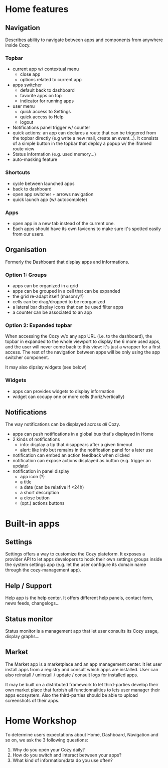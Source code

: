 # Home features

## Navigation

Describes ability to navigate between apps and components from anywhere inside Cozy.

### Topbar

- current app w/ contextual menu
  - close app
  - options related to current app
- apps switcher
  - default back to dashboard
  - favorite apps on top
  - indicator for running apps
- user menu
  - quick access to Settings
  - quick access to Help
  - logout
- Notifications panel trigger w/ counter
- quick actions: an app can declares a route that can be triggered from the topbar directly (e.g write a new mail, create an event…). It consists of a simple button in the topbar that deploy a popup w/ the iframed route view
- Status information (e.g. used memory...)
- auto-masking feature

### Shortcuts

- cycle between launched apps
- back to dashboard
- open app switcher + arrows navigation
- quick launch app (w/ autocomplete)

### Apps

- open app in a new tab instead of the current one.
- Each apps should have its own favicons to make sure it's spotted easily from our users.


## Organisation

Formerly the Dashboard that display apps and informations.


### Option 1: Groups

- apps can be organized in a grid
- apps can be grouped in a cell that can be expanded
- the grid re-adapt itself (masonry?)
- cells can be drag/dropped to be reorganized
- a lateral bar display icons that can be used filter apps
- a counter can be associated to an app

### Option 2: Expanded topbar

When accessing the Cozy w/o any app URL (i.e. to the dashboard), the topbar in expanded to the whole viewport to display the 6 more used apps, and the user will never come back to this view: it's just a wrapper for a first access. The rest of the navigation between apps will be only using the app switcher component.

It may also dipslay widgets (see below)

### Widgets

- apps can provides widgets to display information
- widget can occupy one or more cells (horiz/vertically)


## Notifications

The way notifications can be displayed across *all* Cozy.

- apps can push notifications in a global bus that's displayed in Home
- 2 kinds of notifications
  - info: display a tip that disappears after a given timeout
  - alert: like info but remains in the notification panel for a later use
- notification can embed an action feedback when clicked
- notification can expose actions displayed as button (e.g. trigger an update)
- notification in panel display
  - app icon (?)
  - a title
  - a date (can be relative if <24h)
  - a short description
  - a close button
  - (opt.) actions buttons


# Built-in apps

## Settings

Settings offers a way to customize the Cozy plateform. It exposes a provider API to let apps developers to hook their own settings groups inside the system settings app (e.g. let the user configure its domain name through the cozy-management app).


## Help / Support

Help app is the help center. It offers different help panels, contact form, news feeds, changelogs…


## Status monitor

Status monitor is a management app that let user consults its Cozy usage, display graphs…


## Market

The Market app is a marketplace and an app management center. It let user install apps from a registry and consult which apps are installed. User can also reinstall / uninstall / update / consult logs for installed apps.

It may be built on a distributed framework to let third-parties develop their own market place that furbish all functionnalities to lets user manager their apps ecosystem.
Also the third-parties should be able to upload screenshots of their apps.


# Home Workshop

To determine users expectations about Home, Dashboard, Navigation and so on, we ask the 3 following questions:

1. Why do you open your Cozy daily?
2. How do you switch and interact between your apps?
3. What kind of information/data do you use often?
